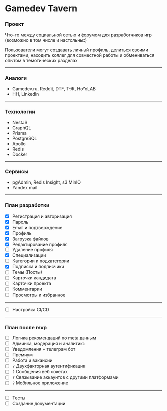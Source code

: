 
# Gamedev Tavern

### Проект

Что-то между социальной сетью и форумом для разработчиков игр (возможно в том числе и настольных)

Пользователи могут создавать личный профиль, делиться своими проектами, находить коллег для совместной работы и обмениваться опытом в темотических разделах

-----------------------------
### Аналоги

- Gamedev.ru, Reddit, DTF, Т-Ж, HoYoLAB
- HH, LinkedIn

-----------------------------
### Технологии

- NestJS
- GraphQL
- Prisma
- PostgreSQL
- Apollo
- Redis
- Docker

-----------------------------
### Сервисы

- pgAdmin, Redis Insight, s3 MinIO
- Yandex mail

-----------------------------
### План разработки

- [x] Регистрация и авторизация
- [x] Пароль
- [x] Email и подтверждение
- [x] Профиль
- [x] Загрузка файлов
- [x] Редактирование профиля
- [ ] Удаление профиля
- [x] Специализации
- [ ] Категории и подкатегории
- [x] Подписка и подписчики
- [ ] Темы (Посты)
- [ ] Карточки кандидата
- [ ] Карточки проекта
- [ ] Комментарии
- [ ] Просмотры и избранное

---

- [ ] Настройка CI/CD

-----------------------------
### План после mvp

- [ ] Логика рекомендаций по meta данным
- [ ] Админка, модерация и аналитика
- [ ] Уведомления + телеграм бот
- [ ] Премиум
- [ ] Работа и вакансии
- [ ] `?` Двухфакторная аутентификация
- [ ] `?` Сообщения веб сокетах
- [ ] `?` Связывание аккаунтов с другими платформами
- [ ] `?` Мобильное приложение

---

- [ ] Тесты
- [ ] Создание документации